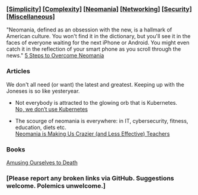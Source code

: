 ### [[Simplicity]](simplicity.md) [[Complexity]](complexity.md) [[Neomania]](neomania.md) [[Networking]](networking.md) [[Security]](security.md) [[Miscellaneous]](miscellaneous.md)

"Neomania, defined as an obsession with the new, is a hallmark of American culture. You won't find it in the dictionary, but you'll see it in the faces of everyone waiting for the next iPhone or Android. You might even catch it in the reflection of your smart phone as you scroll through the news." [5 Steps to Overcome Neomania](https://www.entrepreneur.com/article/290746)

### Articles

We don't all need (or want) the latest and greatest. Keeping up with the Joneses is so like yesteryear.

* Not everybody is attracted to the glowing orb that is Kubernetes.  
[No, we don’t use Kubernetes](https://ably.com/blog/no-we-dont-use-kubernetes)

* The scourge of neomania is everywhere: in IT, cybersecurity, fitness, education, diets etc.  
[Neomania is Making Us Crazier (and Less Effective) Teachers](https://davestuartjr.com/neomania/)

### Books

[Amusing Ourselves to Death](https://en.wikipedia.org/wiki/Amusing_Ourselves_to_Death)

### [Please report any broken links via GitHub. Suggestions welcome. Polemics unwelcome.]
